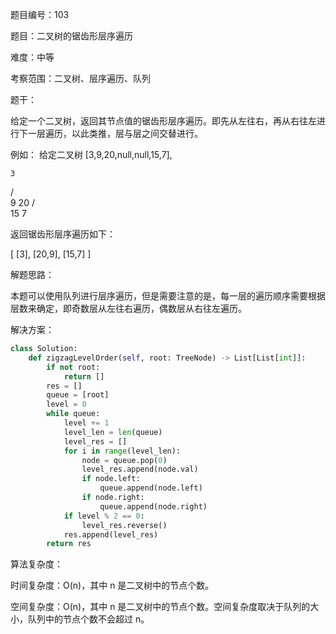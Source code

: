 题目编号：103

题目：二叉树的锯齿形层序遍历

难度：中等

考察范围：二叉树、层序遍历、队列

题干：

给定一个二叉树，返回其节点值的锯齿形层序遍历。即先从左往右，再从右往左进行下一层遍历，以此类推，层与层之间交替进行。

例如：
给定二叉树 [3,9,20,null,null,15,7],

    3
   / \
  9  20
    /  \
   15   7

返回锯齿形层序遍历如下：

[
  [3],
  [20,9],
  [15,7]
]

解题思路：

本题可以使用队列进行层序遍历，但是需要注意的是，每一层的遍历顺序需要根据层数来确定，即奇数层从左往右遍历，偶数层从右往左遍历。

解决方案：

```python
class Solution:
    def zigzagLevelOrder(self, root: TreeNode) -> List[List[int]]:
        if not root:
            return []
        res = []
        queue = [root]
        level = 0
        while queue:
            level += 1
            level_len = len(queue)
            level_res = []
            for i in range(level_len):
                node = queue.pop(0)
                level_res.append(node.val)
                if node.left:
                    queue.append(node.left)
                if node.right:
                    queue.append(node.right)
            if level % 2 == 0:
                level_res.reverse()
            res.append(level_res)
        return res
```

算法复杂度：

时间复杂度：O(n)，其中 n 是二叉树中的节点个数。

空间复杂度：O(n)，其中 n 是二叉树中的节点个数。空间复杂度取决于队列的大小，队列中的节点个数不会超过 n。